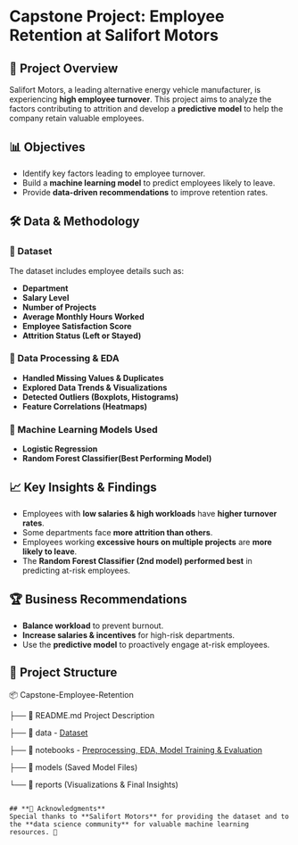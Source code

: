 # **Capstone Project: Employee Retention at Salifort Motors**

## **📌 Project Overview**
Salifort Motors, a leading alternative energy vehicle manufacturer, is experiencing **high employee turnover**.
This project aims to analyze the factors contributing to attrition and develop a **predictive model** to help the company retain valuable employees.

## **📊 Objectives**
- Identify key factors leading to employee turnover.
- Build a **machine learning model** to predict employees likely to leave.
- Provide **data-driven recommendations** to improve retention rates.

## **🛠️ Data & Methodology**
### **🔹 Dataset**
The dataset includes employee details such as:
- **Department**
- **Salary Level**
- **Number of Projects**
- **Average Monthly Hours Worked**
- **Employee Satisfaction Score**
- **Attrition Status (Left or Stayed)**

### **🔹 Data Processing & EDA**
- **Handled Missing Values & Duplicates**
- **Explored Data Trends & Visualizations**
- **Detected Outliers (Boxplots, Histograms)**
- **Feature Correlations (Heatmaps)**

### **🔹 Machine Learning Models Used**
- **Logistic Regression**
- **Random Forest Classifier(Best Performing Model)**


## **📈 Key Insights & Findings**
- Employees with **low salaries & high workloads** have **higher turnover rates**.
- Some departments face **more attrition than others**.
- Employees working **excessive hours on multiple projects** are **more likely to leave**.
- The **Random Forest Classifier (2nd model) performed best** in predicting at-risk employees.

## **🏆 Business Recommendations**
- **Balance workload** to prevent burnout.
- **Increase salaries & incentives** for high-risk departments.
- Use the **predictive model** to proactively engage at-risk employees.

## **📂 Project Structure**

📦 Capstone-Employee-Retention

├── 📄 README.md Project Description

├── 📁 data - <a href = https://github.com/Titanking333/Salifort-Motors/blob/main/HR_capstone_dataset.csv> Dataset </a>

├── 📁 notebooks - <a href = https://github.com/Titanking333/Salifort-Motors/blob/main/Capstone%20Project.ipynb> Preprocessing, EDA, Model Training & Evaluation </a>

├── 📁 models (Saved Model Files)

└── 📁 reports (Visualizations & Final Insights)


   ```

## **📢 Acknowledgments**
Special thanks to **Salifort Motors** for providing the dataset and to the **data science community** for valuable machine learning resources. 🚀

